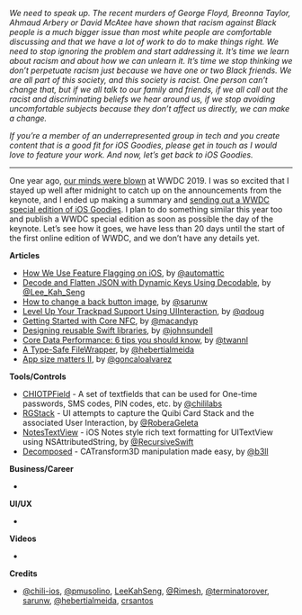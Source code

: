 *We need to speak up. The recent murders of George Floyd, Breonna Taylor, Ahmaud Arbery or David McAtee have shown that racism against Black people is a much bigger issue than most white people are comfortable discussing and that we have a lot of work to do to make things right. We need to stop ignoring the problem and start addressing it. It’s time we learn about racism and about how we can unlearn it. It’s time we stop thinking we don’t perpetuate racism just because we have one or two Black friends. We are all part of this society, and this society is racist. One person can’t change that, but if we all talk to our family and friends, if we all call out the racist and discriminating beliefs we hear around us, if we stop avoiding uncomfortable subjects because they don’t affect us directly, we can make a change.*

*If you’re a member of an underrepresented group in tech and you create content that is a good fit for iOS Goodies, please get in touch as I would love to feature your work. And now, let’s get back to iOS Goodies.*

---

One year ago, [our minds were blown](https://developer.apple.com/wwdc19/) at WWDC 2019. I was so excited that I stayed up well after midnight to catch up on the announcements from the keynote, and I ended up making a summary and [sending out a WWDC special edition of iOS Goodies](https://ios-goodies.com/post/185370134786/week-2845-wwdc-special). I plan to do something similar this year too and publish a WWDC special edition as soon as possible the day of the keynote. Let’s see how it goes, we have less than 20 days until the start of the first online edition of WWDC, and we don’t have any details yet.


**Articles**

* [How We Use Feature Flagging on iOS](https://mobile.blog/2020/05/29/how-we-use-feature-flagging-on-ios/), by [@automattic](https://twitter.com/automattic)
* [Decode and Flatten JSON with Dynamic Keys Using Decodable](https://swiftsenpai.com/swift/decode-dynamic-keys-json/), by [@Lee_Kah_Seng](https://twitter.com/Lee_Kah_Seng)
* [How to change a back button image](https://sarunw.com/posts/how-to-change-back-button-image/), by [@sarunw](https://twitter.com/sarunw)
* [Level Up Your Trackpad Support Using UIInteraction](https://pspdfkit.com/blog/2020/level-up-your-trackpad-support-using-uiinteraction/), by [@qdoug](https://twitter.com/qdoug)
* [Getting Started with Core NFC](https://www.raywenderlich.com/9582458-getting-started-with-core-nfc), by [@macandyp](https://twitter.com/macandyp)
* [Designing reusable Swift libraries](https://www.swiftbysundell.com/articles/designing-reusable-swift-libraries/), by [@johnsundell](https://twitter.com/johnsundell)
* [Core Data Performance: 6 tips you should know](https://www.avanderlee.com/swift/core-data-performance/), by [@twannl](https://www.twitter.com/twannl)
* [A Type-Safe FileWrapper](https://heberti.com/posts/filewrapper/), by [@hebertialmeida](http://twitter.com/hebertialmeida)
* [App size matters II](https://farfetchtechblog.com/en/blog/post/app-size-matters-ii/), by [@goncaloalvarez](https://www.twitter.com/goncaloalvarez)

**Tools/Controls**

* [CHIOTPField](https://github.com/ChiliLabs/CHIOTPField) - A set of textfields that can be used for One-time passwords, SMS codes, PIN codes, etc. by [@chililabs](https://github.com/ChiliLabs)
* [RGStack](https://github.com/terminatorover/RGStack) - UI attempts to capture the Quibi Card Stack and the associated User Interaction, by [@RoberaGeleta](https://twitter.com/RoberaGeleta)
* [NotesTextView](https://github.com/Rimesh/NotesTextView) - iOS Notes style rich text formatting for UITextView using NSAttributedString, by [@RecursiveSwift](https://twitter.com/RecursiveSwift)
* [Decomposed](https://github.com/b3ll/Decomposed) - CATransform3D manipulation made easy, by [@b3ll](https://www.twitter.com/b3ll)

**Business/Career**

*

**UI/UX**

*

**Videos**

* 

**Credits**

* [@chili-ios](https://github.com/chili-ios), [@pmusolino](https://github.com/pmusolino), [LeeKahSeng](https://github.com/LeeKahSeng), [@Rimesh](https://github.com/Rimesh), [@terminatorover](https://github.com/terminatorover), [sarunw](https://github.com/sarunw), [@hebertialmeida](https://github.com/hebertialmeida), [crsantos](https://github.com/crsantos)
